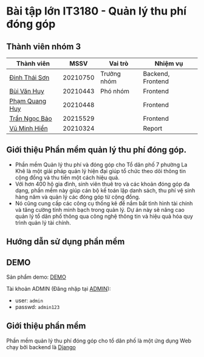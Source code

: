 # Bài tập lớn IT3180 - Quản lý thu phí đóng góp
## Thành viên nhóm 3
| Thành viên                                              | MSSV     | Vai trò     | Nhiệm vụ           |
| ------------------------------------------------------- | -------- | ----------- | ------------------ |
| [Đinh Thái Sơn](https://github.com/vepiot/)             | 20210750 | Trưởng nhóm | Backend, Frontend  |
| [Bùi Văn Huy](https://github.com/buiihuy)               | 20210443 | Phó nhóm    | Frontend           |
| [Phạm Quang Huy](https://github.com/Huygiauten)         | 20210448 |             | Frontend           |
| [Trần Ngọc Bảo](https://github.com/TranNgocBao12062003) | 20215529 |             | Frontend           |
| [Vũ Minh Hiển](https://github.com/Minh-Hien2904)        | 20210324 |             | Report             |
## Giới thiệu Phần mềm quản lý thu phí đóng góp.
- Phần mềm Quản lý thu phí và đóng góp cho Tổ dân phố 7 phường La Khê là một giải pháp quản lý hiện đại giúp tổ chức theo dõi thông tin cộng đồng và thu tiền một cách hiệu quả.
- Với hơn 400 hộ gia đình, sinh viên thuê trọ và các khoản đóng góp đa dạng, phần mềm này giúp cán bộ kế toán lập danh sách, thu phí vệ sinh hàng năm và quản lý các đóng góp từ cộng đồng.
- Nó cũng cung cấp các công cụ thống kê để nắm bắt tình hình tài chính và tăng cường tính minh bạch trong quản lý. Dự án này sẽ nâng cao quản lý tổ dân phố thông qua công nghệ thông tin và hiệu quả hóa quy trình quản lý tài chính.
## Hướng dẫn sử dụng phần mềm
## DEMO
Sản phẩm demo: [DEMO](https://projectnmcnpm--sondt210750.repl.co/)

Tài khoản ADMIN (Đăng nhặp tại [ADMIN](https://projectnmcnpm--sondt210750.repl.co/admin)):
- user: `admin`
- passwd: `admin123`
## Giới thiệu phần mềm
Phần mềm quản lý thu phí đóng góp cho tổ dân phố là một ứng dụng Web chạy bởi backend là [Django](https://www.djangoproject.com/start/overview/)